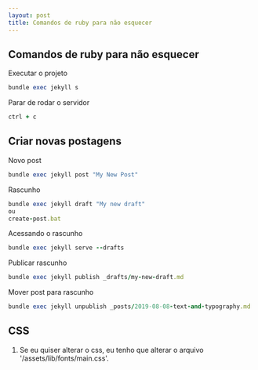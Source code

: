 ```yaml
---
layout: post
title: Comandos de ruby para não esquecer
---
```

## Comandos de ruby para não esquecer

Executar o projeto
```ruby
bundle exec jekyll s
```

Parar de rodar o servidor
```ruby
ctrl + c
```

## Criar novas postagens

Novo post
```ruby
bundle exec jekyll post "My New Post"
```

Rascunho
```ruby
bundle exec jekyll draft "My new draft"
ou
create-post.bat
```

Acessando o rascunho
```ruby
bundle exec jekyll serve --drafts
```

Publicar rascunho
```ruby
bundle exec jekyll publish _drafts/my-new-draft.md
```

Mover post para rascunho
```ruby
bundle exec jekyll unpublish _posts/2019-08-08-text-and-typography.md
```

## CSS

1. Se eu quiser alterar o css, eu tenho que alterar o arquivo '/assets/lib/fonts/main.css'.
